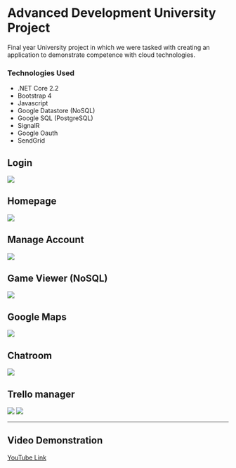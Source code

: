 # Advanced Development University Project
Final year University project in which we were tasked with creating an application to demonstrate competence with cloud technologies.

### Technologies Used
* .NET Core 2.2
* Bootstrap 4
* Javascript
* Google Datastore (NoSQL)
* Google SQL (PostgreSQL)
* SignalR
* Google Oauth
* SendGrid

## Login
<img src="https://i.imgur.com/cGo2B2C.png">

## Homepage
<img src="https://i.imgur.com/5fceyQ0.png">

## Manage Account
<img src="https://i.imgur.com/eSaqZD5.png">

## Game Viewer (NoSQL)
<img src="https://i.imgur.com/JPzA9sa.png">

## Google Maps
<img src="https://i.imgur.com/QKhqHPF.jpg">

## Chatroom
<img src="https://i.imgur.com/RlX58U5.png">

## Trello manager
<img src="https://i.imgur.com/RlX58U5.png">
<img src="https://i.imgur.com/qejdaSh.png">

___
## Video Demonstration
<a href="https://www.youtube.com/watch?v=Jo_Splk7Iug" target="_blank">
  YouTube Link
</a>